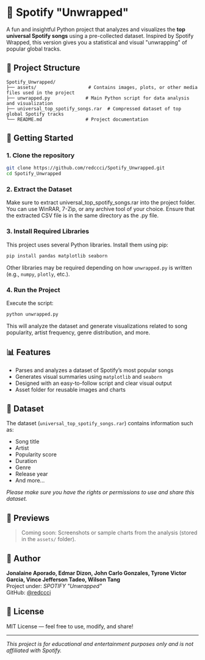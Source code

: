 # 🎵 Spotify "Unwrapped"

A fun and insightful Python project that analyzes and visualizes the **top universal Spotify songs** using a pre-collected dataset. Inspired by Spotify Wrapped, this version gives you a statistical and visual "unwrapping" of popular global tracks.

## 📁 Project Structure

```
Spotify_Unwrapped/
├── assets/                   # Contains images, plots, or other media files used in the project
├── unwrapped.py             # Main Python script for data analysis and visualization
├── universal_top_spotify_songs.rar  # Compressed dataset of top global Spotify tracks
└── README.md                # Project documentation
```

## 🚀 Getting Started

### 1. Clone the repository

```bash
git clone https://github.com/redccci/Spotify_Unwrapped.git
cd Spotify_Unwrapped
```

### 2. Extract the Dataset

Make sure to extract universal_top_spotify_songs.rar into the project folder. You can use WinRAR, 7-Zip, or any archive tool of your choice. Ensure that the extracted CSV file is in the same directory as the .py file.

### 3. Install Required Libraries

This project uses several Python libraries. Install them using pip:

```bash
pip install pandas matplotlib seaborn
```

Other libraries may be required depending on how `unwrapped.py` is written (e.g., `numpy`, `plotly`, etc.).

### 4. Run the Project

Execute the script:

```bash
python unwrapped.py
```

This will analyze the dataset and generate visualizations related to song popularity, artist frequency, genre distribution, and more.

## 📊 Features

- Parses and analyzes a dataset of Spotify’s most popular songs
- Generates visual summaries using `matplotlib` and `seaborn`
- Designed with an easy-to-follow script and clear visual output
- Asset folder for reusable images and charts

## 📂 Dataset

The dataset (`universal_top_spotify_songs.rar`) contains information such as:

- Song title
- Artist
- Popularity score
- Duration
- Genre
- Release year
- And more...

*Please make sure you have the rights or permissions to use and share this dataset.*

## 📸 Previews

> Coming soon: Screenshots or sample charts from the analysis (stored in the `assets/` folder).

## 🧠 Author

**Jonalaine Aporado, Edmar Dizon, John Carlo Gonzales, Tyrone Victor Garcia, Vince Jefferson Tadeo, Wilson Tang**  
Project under: *SPOTIFY "Unwrapped"*  
GitHub: [@redccci](https://github.com/redccci)

## 📄 License

MIT License — feel free to use, modify, and share!

---

*This project is for educational and entertainment purposes only and is not affiliated with Spotify.*
